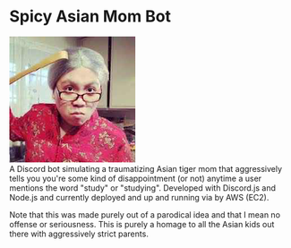 # Spicy Asian Mom Bot
![apfp](/src/images/tigermommy.png)<br/>
A Discord bot simulating a traumatizing Asian tiger mom that aggressively tells you you're some kind of disappointment (or not) anytime a user mentions the word "study" or "studying". Developed with Discord.js and Node.js and currently deployed and up and running via by AWS (EC2). 

Note that this was made purely out of a parodical idea and that I mean no offense or seriousness. This is purely a homage to all the Asian kids out there with aggressively strict parents. 

